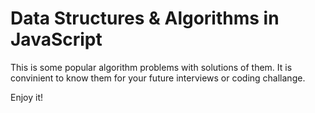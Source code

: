 # Data Structures & Algorithms in JavaScript

This is some popular algorithm problems with solutions of them. It is convinient to know them for your future interviews or coding challange. 

Enjoy it!
